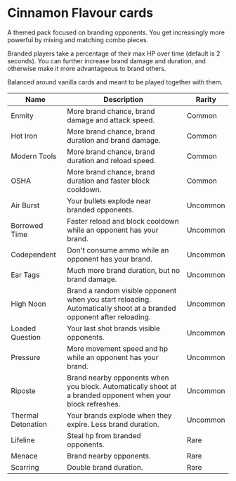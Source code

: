 # Cinnamon Flavour cards

A themed pack focused on branding opponents. You get increasingly more powerful by mixing and matching combo pieces.

Branded players take a percentage of their max HP over time (default is 2 seconds). You can further increase brand damage and duration, and otherwise make it more advantageous to brand others.

Balanced around vanilla cards and meant to be played together with them.

| Name | Description | Rarity |
|------|-------------|--------|
| Enmity             | More brand chance, brand damage and attack speed. | Common
| Hot Iron           | More brand chance, brand duration and brand damage. | Common
| Modern Tools       | More brand chance, brand duration and reload speed. | Common
| OSHA               | More brand chance, brand duration and faster block cooldown. | Common
| Air Burst          | Your bullets explode near branded opponents. | Uncommon
| Borrowed Time      | Faster reload and block cooldown while an opponent has your brand. | Uncommon
| Codependent        | Don't consume ammo while an opponent has your brand. | Uncommon
| Ear Tags           | Much more brand duration, but no brand damage. | Uncommon
| High Noon          | Brand a random visible opponent when you start reloading. Automatically shoot at a branded opponent after reloading. | Uncommon
| Loaded Question    | Your last shot brands visible opponents. | Uncommon
| Pressure           | More movement speed and hp while an opponent has your brand. | Uncommon
| Riposte            | Brand nearby opponents when you block. Automatically shoot at a branded opponent when your block refreshes. | Uncommon
| Thermal Detonation | Your brands explode when they expire. Less brand duration. | Uncommon
| Lifeline           | Steal hp from branded opponents. | Rare
| Menace             | Brand nearby opponents. | Rare
| Scarring           | Double brand duration. | Rare
